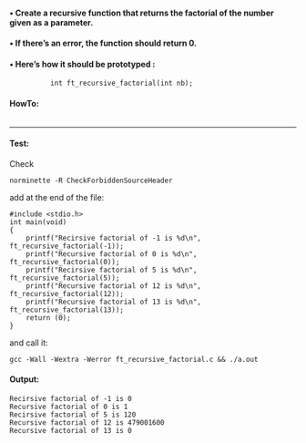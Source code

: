 #### • Create a recursive function that returns the factorial of the number given as a parameter.
#### • If there’s an error, the function should return 0. 
#### • Here’s how it should be prototyped :
```
          int ft_recursive_factorial(int nb);
```
#### HowTo:
```

```
--------  
#### Test:
Check
```
norminette -R CheckForbiddenSourceHeader 
```
add at the end of the file:
```
#include <stdio.h>
int	main(void)
{
	printf("Recirsive factorial of -1 is %d\n", ft_recursive_factorial(-1));
	printf("Recursive factorial of 0 is %d\n", ft_recursive_factorial(0));
	printf("Recirsive factorial of 5 is %d\n", ft_recursive_factorial(5));
	printf("Recursive factorial of 12 is %d\n", ft_recursive_factorial(12));
	printf("Recursive factorial of 13 is %d\n", ft_recursive_factorial(13));
	return (0);
}
```
and call it:
```
gcc -Wall -Wextra -Werror ft_recursive_factorial.c && ./a.out
```
#### Output:
```
Recirsive factorial of -1 is 0
Recursive factorial of 0 is 1
Recirsive factorial of 5 is 120
Recursive factorial of 12 is 479001600
Recursive factorial of 13 is 0
```